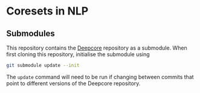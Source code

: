 # Coresets in NLP

## Submodules

This repository contains the [Deepcore](github.com:PatrickZH/DeepCore) repository as a submodule. When first cloning this repository, initialise the submodule using

```bash
git submodule update --init
```

The `update` command will need to be run if changing between commits that point to different versions of the Deepcore repository.
